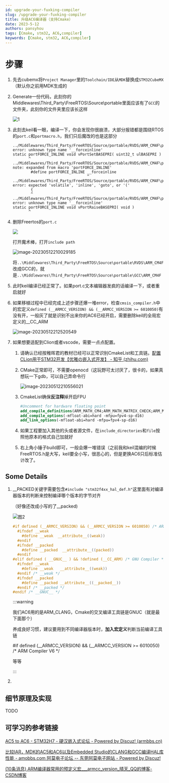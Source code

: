```yaml
---
id: upgrade-your-fuxking-compiler
slug: /upgrade-your-fuxking-compiler
title: 升级AC6编译器（支持Cmake）
date: 2023-5-12
authors: pansyhou
tags: [Cmake, stm32, AC6,compiler]
keywords: [Cmake, stm32, AC6,compiler]
---
```


# 步骤

1. 先去cubemx将`Project Manager`里的`Toolchain/IDE`从`MDK`替换成`STM32CubeMX`（默认你之前用MDK生成的

2. Generate一份代码，此刻你的Middlewares\Third_Party\FreeRTOS\Source\portable里面应该有了`GCC`的文件夹，此刻你的文件夹里应该长这样

   ![1](https://pic2.imgdb.cn/item/645e10c80d2dde577769ca64.jpg)

3. 此刻去keil看一眼，编译一下，你会发现你很崩溃，大部分报错都是围绕RTOS的`port.c`和`portmacro.h`，我们只后魔改的也是这部分

   ```
   ../Middlewares/Third_Party/FreeRTOS/Source/portable/RVDS/ARM_CM4F\portmacro.h(167): error: unknown type name '__forceinline'
   static portFORCE_INLINE void vPortSetBASEPRI( uint32_t ulBASEPRI )
          ^
   ../Middlewares/Third_Party/FreeRTOS/Source/portable/RVDS/ARM_CM4F\portmacro.h(162): note: expanded from macro 'portFORCE_INLINE'
           #define portFORCE_INLINE __forceinline
                                    ^
   ../Middlewares/Third_Party/FreeRTOS/Source/portable/RVDS/ARM_CM4F\portmacro.h(170): error: expected 'volatile', 'inline', 'goto', or '('
           {
           ^
   ../Middlewares/Third_Party/FreeRTOS/Source/portable/RVDS/ARM_CM4F\portmacro.h(178): error: unknown type name '__forceinline'
   static portFORCE_INLINE void vPortRaiseBASEPRI( void )
          ^
   ```

4. 删除Freertos的`port.c`

   ![](https://pic2.imgdb.cn/item/645e12b40d2dde57776d2a12.jpg)

   打开魔术棒，打开`include path`

   ![image-20230512210029185](https://pic.imgdb.cn/item/645e38710d2dde5777c0f980)

   将`..\Middlewares\Third_Party\FreeRTOS\Source\portable\RVDS\ARM_CM4F`改成GCC的，就是`..\Middlewares\Third_Party\FreeRTOS\Source\portable\GCC\ARM_CM4F`

5. 此时keil编译已经正常了。如果port.c文本编辑器发疯的话编译一下，或者重启就好

6. 如果移植过程中已经完成上述步骤还爆一堆error，检查`cmsis_compiler.h`中的宏定义`defined (__ARMCC_VERSION) && (__ARMCC_VERSION >= 6010050)`有没有开，一般灰了就是识别不出来你的AC6已经开启，需要删除keil的全局宏定义的__CC_ARM

   ![image-20230512212520549](https://pic.imgdb.cn/item/645e3e410d2dde5777d3798f)

7. 如果想要适配到Clion或者vscode，需要一点点配置。

   1. 请确认已经按稚晖君的教材已经可以正常识别CmakeList和工具链。[配置CLion用于STM32开发【优雅の嵌入式开发】 - 知乎 (zhihu.com)](https://zhuanlan.zhihu.com/p/145801160)

   2. CMake正常即可，不需要openocd（这玩野可太讨厌了，很卡的，如果真想玩一下gdb，可以自己弄命令行

      ![image-20230512210556021](https://pic.imgdb.cn/item/645e39b40d2dde5777c57e1a)

   3. CmakeList确保**反注释**掉开启FPU

      ```cmake
      #Uncomment for hardware floating point
      add_compile_definitions(ARM_MATH_CM4;ARM_MATH_MATRIX_CHECK;ARM_MATH_ROUNDING)
      add_compile_options(-mfloat-abi=hard -mfpu=fpv4-sp-d16)
      add_link_options(-mfloat-abi=hard -mfpu=fpv4-sp-d16)
      ```

   4. 如果工程要加入其他的头或者源文件，在`include_directories`和`file`按照他原本的格式自己加就好

   5. 右上角小锤子build即可，一般会爆一堆错误（之前我和keil混编的时候FreeRTOS.h是大写，keil要全小写，很恶心的，但是更换AC6只后标准估计改了。





## Some Details

1. __PACKED关键字需要包含`#include "stm32f4xx_hal_def.h"`这里面有对编译器版本的判断来控制编译哪个版本的字节对齐

   （好像还改成小写的了__packed)

   ![图2](https://pic.imgdb.cn/item/645e5e4a0d2dde5777196beb)

   ```c
   #if defined (__ARMCC_VERSION) && (__ARMCC_VERSION >= 6010050) /* ARM Compiler V6 */
     #ifndef __weak
       #define __weak  __attribute__((weak))
     #endif
     #ifndef __packed
       #define __packed  __attribute__((packed))
     #endif
   #elif defined ( __GNUC__ ) && !defined (__CC_ARM) /* GNU Compiler */
     #ifndef __weak
       #define __weak   __attribute__((weak))
     #endif /* __weak */
     #ifndef __packed
       #define __packed __attribute__((__packed__))
     #endif /* __packed */
   #endif /* __GNUC__ */
   ```

   :::warning

   我们AC6用的是ARM_CLANG，Cmake的交叉编译工具链是GNUC（就是最下面那个）

   养成良好习惯，建议要用到不同编译器版本时，**加入宏定义**判断当前编译工具链

   #if defined (__ARMCC_VERSION) && (__ARMCC_VERSION >= 6010050) /* ARM Compiler V6 */

   等等

   :::

2. 

## 细节原理及实现

TODO



## 可学习的参考链接

[AC5 to AC6 - STM32H7 - 硬汉嵌入式论坛 - Powered by Discuz! (armbbs.cn)](https://www.armbbs.cn/forum.php?mod=viewthread&tid=95736&fromuid=58)

[比较IAR，MDK的AC5和AC6以及Embedded Studio的CLANG和GCC编译HAL库性能 - amobbs.com 阿莫电子论坛 -- 东莞阿莫电子网站 - Powered by Discuz!](https://www.amobbs.com/forum.php?mod=viewthread&action=printable&tid=5709400)

[(10条消息) ARM编译器常用的预定义宏___armcc_version_晴天_QQ的博客-CSDN博客](https://blog.csdn.net/caihaitao2000/article/details/124306439)